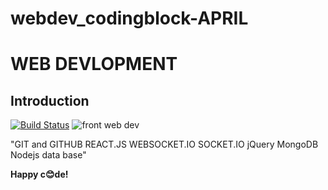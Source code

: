 # webdev_codingblock-APRIL
# WEB DEVLOPMENT
## Introduction
[![Build Status](https://travis-ci.org/mapbox/dyno.svg?branch=master)](https://travis-ci.org/mapbox/dyno)
![front web dev](https://github.com/saurabhprasadsah/developer-roadmap/blob/master/images/frontend.png?raw=true)


"GIT and GITHUB
 REACT.JS 
 WEBSOCKET.IO
 SOCKET.IO
 jQuery
 MongoDB
 Nodejs
 data base"

**Happy c😊de!**


